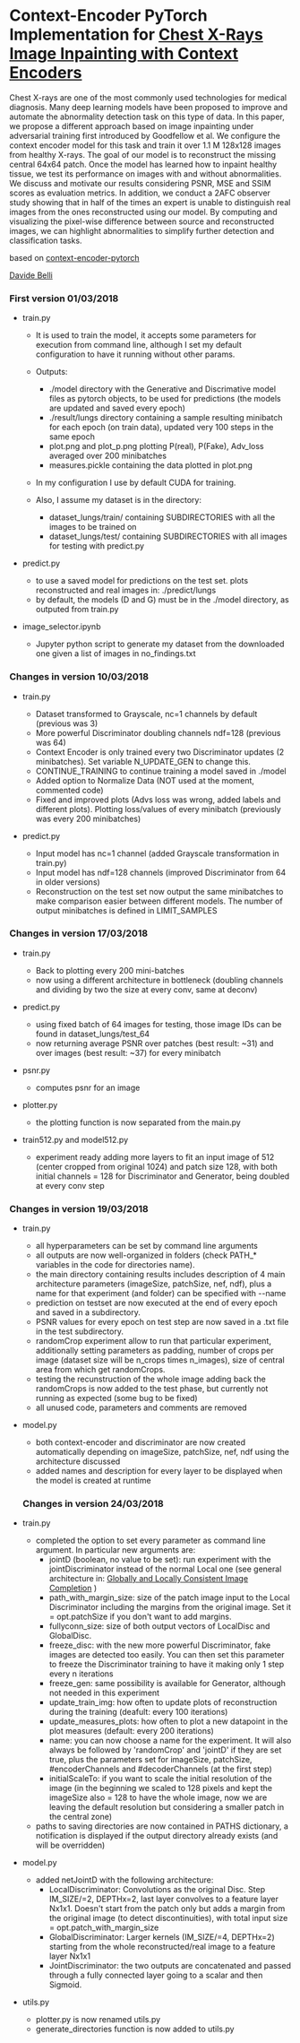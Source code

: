# Context-Encoder PyTorch Implementation for [Chest X-Rays Image Inpainting with Context Encoders](https://arxiv.org/abs/1812.00964)

Chest X-rays are one of the most commonly used technologies for medical diagnosis. Many deep learning models have been proposed to improve and automate the abnormality detection task on this type of data. In this paper, we propose a different approach based on image inpainting under adversarial training first introduced by Goodfellow et al. We configure the context encoder model for this task and train it over 1.1 M 128x128 images from healthy X-rays. The goal of our model is to reconstruct the missing central 64x64 patch. Once the model has learned how to inpaint healthy tissue, we test its performance on images with and without abnormalities. We discuss and motivate our results considering PSNR, MSE and SSIM scores as evaluation metrics. In addition, we conduct a 2AFC observer study showing that in half of the times an expert is unable to distinguish real images from the ones reconstructed using our model. By computing and visualizing the pixel-wise difference between source and reconstructed images, we can highlight abnormalities to simplify further detection and classification tasks.

based on [context-encoder-pytorch](https://github.com/BoyuanJiang/context_encoder_pytorch)

[Davide Belli](https://github.com/davide-belli)

### First version 01/03/2018

- train.py 
  - It is used to train the model, it accepts some parameters for execution from command line, although I set my default configuration to have it running without other params.
  - Outputs:
    - ./model directory with the Generative and Discrimative model files as pytorch objects, to be used for predictions (the models are updated and saved every epoch)
    - ./result/lungs directory containing a sample resulting minibatch for each epoch (on train data), updated very 100 steps in the same epoch
    - plot.png and plot_p.png plotting P(real), P(Fake), Adv_loss averaged over 200 minibatches
    - measures.pickle containing the data plotted in plot.png

  - In my configuration I use by default CUDA for training.
  - Also, I assume my dataset is in the directory:
    - dataset_lungs/train/ containing SUBDIRECTORIES with all the images to be trained on
    - dataset_lungs/test/ containing SUBDIRECTORIES with all images for testing with predict.py


- predict.py
   - to use a saved model for predictions on the test set. plots reconstructed and real images in: ./predict/lungs
   - by default, the models (D and G) must be in the ./model directory, as outputed from train.py


- image_selector.ipynb
  - Jupyter python script to generate my dataset from the downloaded one given a list of images in no_findings.txt



### Changes in version 10/03/2018

- train.py

  - Dataset transformed to Grayscale, nc=1 channels by default (previous was 3)
  - More powerful Discriminator doubling channels ndf=128 (previous was 64)
  - Context Encoder is only trained every two Discriminator updates (2 minibatches). Set variable N_UPDATE_GEN to change this.
  - CONTINUE_TRAINING to continue training a model saved in ./model
  - Added option to Normalize Data (NOT used at the moment, commented code)
  - Fixed and improved plots (Advs loss was wrong, added labels and different plots). Plotting loss/values of every minibatch (previously was every 200 minibatches)


- predict.py

  - Input model has nc=1 channel (added Grayscale transformation in train.py)
  - Input model has ndf=128 channels (improved Discriminator from 64 in older versions)
  - Reconstruction on the test set now output the same minibatches to make comparison easier between different models. The number of output minibatches is defined in LIMIT_SAMPLES



### Changes in version 17/03/2018

- train.py

  - Back to plotting every 200 mini-batches
  - now using a different architecture in bottleneck (doubling channels and dividing by two the size at every conv, same at deconv)


- predict.py

  - using fixed batch of 64 images for testing, those image IDs can be found in dataset_lungs/test_64
  - now returning average PSNR over patches (best result: ~31) and over images (best result: ~37) for every minibatch


- psnr.py
  
  - computes psnr for an image


- plotter.py

  - the plotting function is now separated from the main.py


- train512.py and model512.py

  - experiment ready adding more layers to fit an input image of 512 (center cropped from original 1024) and patch size 128, with both initial channels = 128 for Discriminator and Generator, being doubled at every conv step




### Changes in version 19/03/2018

- train.py

  - all hyperparameters can be set by command line arguments
  - all outputs are now well-organized in folders (check PATH_* variables in the code for directories name).
  - the main directory containing results includes description of 4 main architecture parameters (imageSize, patchSize, nef, ndf), plus a name for that experiment (and folder) can be specified with --name
  - prediction on testset are now executed at the end of every epoch and saved in a subdirectory.
  - PSNR values for every epoch on test step are now saved in a .txt file in the test subdirectory.
  - randomCrop experiment allow to run that particular experiment, additionally setting parameters as padding, number of crops per image (dataset size will be n_crops times n_images), size of central area from which get randomCrops.
  - testing the recunstruction of the whole image adding back the randomCrops is now added to the test phase, but currently not running as expected (some bug to be fixed)
  - all unused code, parameters and comments are removed

- model.py

  - both context-encoder and discriminator are now created automatically depending on imageSize, patchSize, nef, ndf using the architecture discussed
  - added names and description for every layer to be displayed when the model is created at runtime

  ### Changes in version 24/03/2018

- train.py

  - completed the option to set every parameter as command line argument. In particular new arguments are:
    - jointD (boolean, no value to be set): run experiment with the jointDiscriminator instead of the normal Local one (see general architecture in: [Globally and Locally Consistent Image Completion](http://hi.cs.waseda.ac.jp/~iizuka/projects/completion/data/completion_sig2017.pdf) )
    - path_with_margin_size: size of the patch image input to the Local Discriminator including the margins from the original image. Set it = opt.patchSize if you don't want to add margins.
    - fullyconn_size: size of both output vectors of LocalDisc and GlobalDisc.
    - freeze_disc: with the new more powerful Discriminator, fake images are detected too easily. You can then set this parameter to freeze the Discriminator training to have it making only 1 step every n iterations
    - freeze_gen: same possibility is available for Generator, although not needed in this experiment
    - update_train_img: how often to update plots of reconstruction during the training (deafult: every 100 iterations)
    - update_measures_plots: how often to plot a new datapoint in the plot measures (default: every 200 iterations)
    - name: you can now choose a name for the experiment. It will also always be followed by 'randomCrop' and 'jointD' if they are set true, plus the parameters set for imageSize, patchSize, #encoderChannels and #decoderChannels (at the first step)
    - initialScaleTo: if you want to scale the initial resolution of the image (in the beginning we scaled to 128 pixels and kept the imageSize also = 128 to have the whole image, now we are leaving the default resolution but considering a smaller patch in the central zone)
  - paths to saving directories are now contained in PATHS dictionary, a notification is displayed if the output directory already exists (and will be overridden)


- model.py

  - added netJointD with the following architecture:
    - LocalDiscriminator: Convolutions as the original Disc. Step IM_SIZE/=2, DEPTHx=2, last layer convolves to a feature layer Nx1x1. Doesn't start from the patch only but adds a margin from the original image (to detect discontinuities), with total input size = opt.patch_with_margin_size
    - GlobalDiscriminator: Larger kernels (IM_SIZE/=4, DEPTHx=2) starting from the whole reconstructed/real image to a feature layer Nx1x1
    - JointDiscriminator: the two outputs are concatenated and passed through a fully connected layer going to a scalar and then Sigmoid.


- utils.py

  - plotter.py is now renamed utils.py
  - generate_directories function is now added to utils.py
